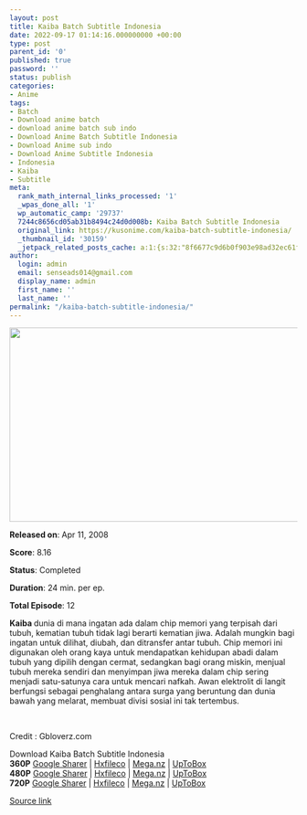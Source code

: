 ```yaml
---
layout: post
title: Kaiba Batch Subtitle Indonesia
date: 2022-09-17 01:14:16.000000000 +00:00
type: post
parent_id: '0'
published: true
password: ''
status: publish
categories:
- Anime
tags:
- Batch
- Download anime batch
- download anime batch sub indo
- Download Anime Batch Subtitle Indonesia
- Download Anime sub indo
- Download Anime Subtitle Indonesia
- Indonesia
- Kaiba
- Subtitle
meta:
  rank_math_internal_links_processed: '1'
  _wpas_done_all: '1'
  wp_automatic_camp: '29737'
  7244c8656cd05ab31b8494c24d0d008b: Kaiba Batch Subtitle Indonesia
  original_link: https://kusonime.com/kaiba-batch-subtitle-indonesia/
  _thumbnail_id: '30159'
  _jetpack_related_posts_cache: a:1:{s:32:"8f6677c9d6b0f903e98ad32ec61f8deb";a:2:{s:7:"expires";i:1663421314;s:7:"payload";a:3:{i:0;a:1:{s:2:"id";i:30091;}i:1;a:1:{s:2:"id";i:29752;}i:2;a:1:{s:2:"id";i:30033;}}}}
author:
  login: admin
  email: senseads014@gmail.com
  display_name: admin
  first_name: ''
  last_name: ''
permalink: "/kaiba-batch-subtitle-indonesia/"
---
```

<p><img width="559" height="340" src="{{ site.baseurl }}/assets/2022/09/Kaiba-559x340.jpg" class="attachment-thumb-large size-thumb-large wp-post-image" alt="" loading="lazy" title="Kaiba Batch Subtitle Indonesia" srcset="https://kusonime.com/wp-content/uploads/2021/10/Kaiba-559x340.jpg 559w, https://kusonime.com/wp-content/uploads/2021/10/Kaiba-300x182.jpg 300w, https://kusonime.com/wp-content/uploads/2021/10/Kaiba-768x467.jpg 768w, https://kusonime.com/wp-content/uploads/2021/10/Kaiba-520x316.jpg 520w, https://kusonime.com/wp-content/uploads/2021/10/Kaiba.jpg 995w" sizes="(max-width: 559px) 100vw, 559px" />
<p><b>Released on</b>: Apr 11, 2008</p>
<p>
<p><b>Score</b>: 8.16</p>
<p>
<p><b>Status</b>: Completed</p>
<p>
<p><b>Duration</b>: 24 min. per ep.</p>
<p>
<p><b>Total Episode</b>: 12</p>
<p>
<p><strong>Kaiba </strong> dunia di mana ingatan ada dalam chip memori yang terpisah dari tubuh, kematian tubuh tidak lagi berarti kematian jiwa. Adalah mungkin bagi ingatan untuk dilihat, diubah, dan ditransfer antar tubuh. Chip memori ini digunakan oleh orang kaya untuk mendapatkan kehidupan abadi dalam tubuh yang dipilih dengan cermat, sedangkan bagi orang miskin, menjual tubuh mereka sendiri dan menyimpan jiwa mereka dalam chip sering menjadi satu-satunya cara untuk mencari nafkah. Awan elektrolit di langit berfungsi sebagai penghalang antara surga yang beruntung dan dunia bawah yang melarat, membuat divisi sosial ini tak tertembus.</p>
<p>
<p> </p>
<p>
<p>Credit : Gbloverz.com</p>
<p>
<div class="smokeddl">
<div class="smokettl">Download Kaiba Batch Subtitle Indonesia</div>
<div class="smokeurl"><strong>360P</strong> <a href="https://acefile.co/f/57776145/kusonime-kaiba-360p-rar" target="_blank" rel="noopener">Google Sharer</a> | <a href="https://hxfile.co/h0yooiwviowu" target="_blank" rel="noopener">Hxfileco</a> | <a href="https://mega.nz/file/P0xmiKBR#FuTgY2oBfuKpI41DzLUcAjyPWnclMZZ7yWxZHq1Gynk" target="_blank" rel="noopener">Mega.nz</a> | <a href="https://uptobox.com/lsaarwqw9nnd" target="_blank" rel="noopener">UpToBox</a></div>
<div class="smokeurl"><strong>480P</strong> <a href="https://acefile.co/f/57776146/kusonime-kaiba-480p-rar" target="_blank" rel="noopener">Google Sharer</a> | <a href="https://hxfile.co/upswvfvuh2oc" target="_blank" rel="noopener">Hxfileco</a> | <a href="https://mega.nz/file/HhoWiK5R#Ed3kCXQo9s5PF_ovbcVpkvt3kArKNOMOZc8e0Glh2OY" target="_blank" rel="noopener">Mega.nz</a> | <a href="https://uptobox.com/5jcjbgj5otm4" target="_blank" rel="noopener">UpToBox</a></div>
<div class="smokeurl"><strong>720P</strong> <a href="https://acefile.co/f/57767835/kusonime-kaiba-rar" target="_blank" rel="noopener">Google Sharer</a> | <a href="https://hxfile.co/iafpm1ufudss" target="_blank" rel="noopener">Hxfileco</a> | <a href="https://mega.nz/file/apBhXaYR#Y8yZAU2iLNKi4-2Kiof1taWidVLNgujQ7u-gHb6dFeo" target="_blank" rel="noopener">Mega.nz</a> | <a href="https://uptobox.com/oi6xo41eh51y" target="_blank" rel="noopener">UpToBox</a></div>
</div>
<p><a href="https://kusonime.com/kaiba-batch-subtitle-indonesia/">Source link </a></p>
